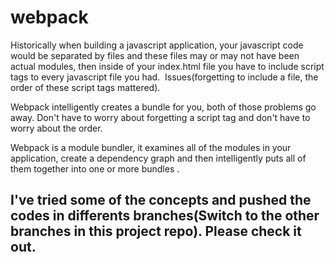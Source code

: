 # webpack

Historically when building a javascript application, your javascript code would be separated by files and these files may or may not have been actual modules, then inside of your index.html file you have to include script tags to every javascript file you had.  Issues(forgetting to include a file, the order of these script tags mattered). 

Webpack intelligently creates a bundle for you, both of those problems go away. Don't have to worry about forgetting a script tag and don't have to worry about the order.

Webpack is a module bundler, it examines all of the modules in your application, create a dependency graph and then intelligently puts all of them together into one or more bundles . 


## I've tried some of the concepts and pushed the codes in differents branches(Switch to the other branches in this project repo). Please check it out. 
